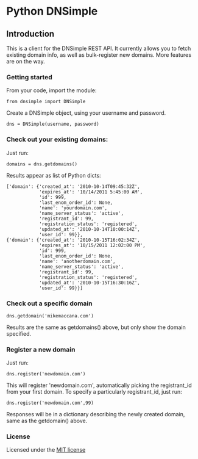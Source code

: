 Python DNSimple
===============

## Introduction

This is a client for the DNSimple REST API. It currently allows you to fetch existing domain info, as well as bulk-register new domains. More features are on the way.

### Getting started

From your code, import the module:

	from dnsimple import DNSimple

Create a DNSimple object, using your username and password.
	
	dns = DNSimple(username, password) 

### Check out your existing domains:

Just run:

	domains = dns.getdomains()

Results appear as list of Python dicts:

	['domain': {'created_at': '2010-10-14T09:45:32Z',
	            'expires_at': '10/14/2011 5:45:00 AM',
	            'id': 999,
	            'last_enom_order_id': None,
	            'name': 'yourdomain.com',
	            'name_server_status': 'active',
	            'registrant_id': 99,
	            'registration_status': 'registered',
	            'updated_at': '2010-10-14T10:00:14Z',
	            'user_id': 99}},
	{'domain': {'created_at': '2010-10-15T16:02:34Z',
	            'expires_at': '10/15/2011 12:02:00 PM',
	            'id': 999,
	            'last_enom_order_id': None,
	            'name': 'anotherdomain.com',
	            'name_server_status': 'active',
	            'registrant_id': 99,
	            'registration_status': 'registered',
	            'updated_at': '2010-10-15T16:30:16Z',
	            'user_id': 99}}]


### Check out a specific domain

	dns.getdomain('mikemaccana.com')

Results are the same as getdomains() above, but only show the domain specified.

### Register a new domain

Just run:

	dns.register('newdomain.com')

This will register 'newdomain.com', automatically picking the registrant\_id from your first domain. To specify a particularly registrant\_id, just run:

	dns.register('newdomain.com',99)

Responses will be in a dictionary describing the newly created domain, same as the getdomain() above.
	
### License

Licensed under the [MIT license](http://www.opensource.org/licenses/mit-license.php)	
